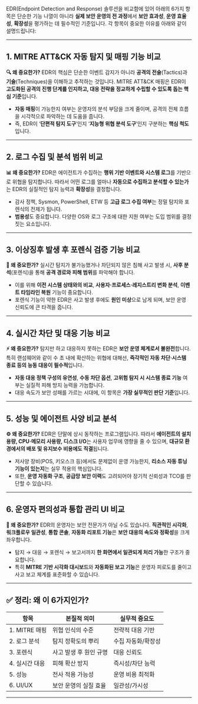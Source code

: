 EDR(Endpoint Detection and Response) 솔루션을 비교함에 있어 아래의 6가지 항목은 단순한 기능 나열이 아니라 **실제 보안 운영의 전 과정**에서 **보안 효과성**, **운영 효율성**, **확장성**을 평가하는 데 필수적인 기준입니다. 각 항목이 중요한 이유를 아래와 같이 설명드립니다:

---

## 1. **MITRE ATT\&CK 자동 탐지 및 매핑 기능 비교**

**🔍 왜 중요한가?**
EDR의 핵심은 단순한 이벤트 감지가 아니라 **공격의 전술**(Tactics)과 **기술**(Techniques)을 이해하고 추적하는 것입니다.
MITRE ATT\&CK 매핑은 EDR이 **고도화된 공격의 진행 단계를 인지하고, 대응 전략을 정교하게 수립할 수 있도록 돕는 핵심 기준**입니다.

* **자동 매핑**이 가능한지 여부는 운영자의 분석 부담을 크게 줄이며, 공격의 전체 흐름을 시각적으로 파악하는 데 도움을 줍니다.
* 즉, EDR이 ‘**단편적 탐지 도구**’인지 ‘**지능형 위협 분석 도구**’인지 구분하는 **핵심 척도**입니다.

---

## 2. **로그 수집 및 분석 범위 비교**

**📊 왜 중요한가?**
EDR은 에이전트가 수집하는 **행위 기반 이벤트와 시스템 로그**를 기반으로 위협을 탐지합니다.
따라서 어떤 로그를 얼마나 **자동으로 수집하고 분석할 수 있는가**는 EDR의 실질적인 탐지 능력과 **확장성**을 결정합니다.

* 감사 정책, Sysmon, PowerShell, ETW 등 **고급 로그 수집 여부**는 정밀 탐지와 포렌식의 전제가 됩니다.
* **범용성**도 중요합니다. 다양한 OS와 로그 구조에 대한 지원 여부는 도입 범위를 결정짓는 요소입니다.

---

## 3. **이상징후 발생 후 포렌식 검증 기능 비교**

**🧪 왜 중요한가?**
실시간 탐지가 불가능했거나 차단되지 않은 침해 사고 발생 시, **사후 분석**(포렌식)을 통해 **공격 경로와 피해 범위**를 파악해야 합니다.

* 이를 위해 **이전 시스템 상태와의 비교**, **사용자·프로세스·레지스트리 변화 분석**, **이벤트 타임라인 복원** 기능이 중요합니다.
* 포렌식 기능이 약한 EDR은 사고 발생 후에도 **원인 미상**으로 남게 되며, 보안 운영 신뢰도에 큰 타격을 줍니다.

---

## 4. **실시간 차단 및 대응 기능 비교**

**⚡ 왜 중요한가?**
탐지만 하고 대응하지 못하는 EDR은 **보안 운영 체계로서 불완전**합니다.
특히 랜섬웨어와 같이 수 초 내에 확산하는 위협에 대해선, **즉각적인 자동 차단·시스템 종료 등의 능동 대응이 필수적**입니다.

* **자동 대응 정책 구성의 유연성**, **수동 차단 옵션**, **고위험 탐지 시 시스템 종료 기능** 여부는 실질적 피해 방지 능력을 가늠합니다.
* 대응 속도가 보안 성패를 가르는 시대에, 이 항목은 **가장 실무적인 판단 기준**입니다.

---

## 5. **성능 및 에이전트 사양 비교 분석**

**⚙️ 왜 중요한가?**
EDR은 단말에 상시 동작하는 프로그램입니다. 따라서 **에이전트의 설치 용량, CPU·메모리 사용량, 디스크 I/O**는
사용자 업무에 영향을 줄 수 있으며, **대규모 환경에서의 배포 및 유지보수 비용에도 직결**됩니다.

* 저사양 장비(POS, 키오스크 등)에서도 문제없이 운영 가능한지, **리소스 자동 튜닝 기능이 있는지**는 실무 적용의 핵심입니다.
* 또한, **운영 자동화 구조**, **공급망 보안 이력**도 고려되어야 장기적 신뢰성과 TCO를 판단할 수 있습니다.

---

## 6. **운영자 편의성과 통합 관리 UI 비교**

**🧩 왜 중요한가?**
EDR의 운영자는 보안 전문가가 아닐 수도 있습니다.
**직관적인 시각화**, **워크플로우 일관성**, **통합 콘솔**, **자동화 리포트 기능**은 **보안 대응의 속도와 정확성**을 크게 좌우합니다.

* 탐지 → 대응 → 포렌식 → 보고서까지 **한 화면에서 일관되게 처리 가능**한 구조가 중요합니다.
* 특히 **MITRE 기반 시각화 대시보드**와 **자동화된 보고 기능**은 운영자 피로도를 줄이고 사고 보고 체계를 표준화할 수 있습니다.

---

## ✅ 정리: 왜 이 6가지인가?

| 항목          | 본질적 의미        | 실무적 중요도    |
| ----------- | ------------- | ---------- |
| 1. MITRE 매핑 | 위협 인식의 수준     | 전략적 대응 기반  |
| 2. 로그 분석    | 탐지 정확도의 뿌리    | 수집 자동화/확장성 |
| 3. 포렌식      | 사고 발생 후 원인 규명 | 대응 신뢰도     |
| 4. 실시간 대응   | 피해 확산 방지      | 즉시성/차단 능력  |
| 5. 성능       | 전사 적용 가능성     | 운영 비용 최적화  |
| 6. UI/UX    | 보안 운영의 실질 효율  | 일관성/가시성    |

---
